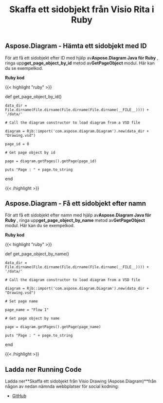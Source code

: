 ﻿---
title: Skaffa ett sidobjekt från Visio Rita i Ruby
type: docs
weight: 10
url: /sv/java/get-a-page-object-from-visio-drawing-in-ruby/
---
## **Aspose.Diagram - Hämta ett sidobjekt med ID**
 För att få ett sidobjekt efter ID med hjälp av**Aspose.Diagram Java för Ruby** , ringa upp**get_page_object_by_id** metod av**GetPageObject** modul. Här kan du se exempelkod.

**Ruby kod**

{{< highlight "ruby" >}}

 def get_page_object_by_id() 

    data_dir = File.dirname(File.dirname(File.dirname(File.dirname(__FILE__)))) + '/data/'

    # Call the diagram constructor to load diagram from a VSD file

    diagram = Rjb::import('com.aspose.diagram.Diagram').new(data_dir + "Drawing.vsd")

    page_id = 0

    # Get page object by id

    page = diagram.getPages().getPage(page_id)

    puts "Page : " + page.to_string

end

{{< /highlight >}}
## **Aspose.Diagram - Få ett sidobjekt efter namn**
 För att få ett sidobjekt efter namn med hjälp av**Aspose.Diagram Java för Ruby** , ringa upp**get_page_object_by_name** metod av**GetPageObject** modul. Här kan du se exempelkod.

**Ruby kod**

{{< highlight "ruby" >}}

 def get_page_object_by_name() 

    data_dir = File.dirname(File.dirname(File.dirname(File.dirname(__FILE__)))) + '/data/'

    # Call the diagram constructor to load diagram from a VSD file

    diagram = Rjb::import('com.aspose.diagram.Diagram').new(data_dir + "Drawing.vsd")

    # Set page name

    page_name = "Flow 1"

    # Get page object by name

    page = diagram.getPages().getPage(page_name)

    puts "Page : " + page.to_string

end

{{< /highlight >}}
## **Ladda ner Running Code**
 Ladda ner**Skaffa ett sidobjekt från Visio Drawing (Aspose.Diagram)**från någon av nedan nämnda webbplatser för social kodning:

- [GitHub](https://github.com/asposediagram/Aspose.Diagram-for-Java/blob/master/Plugins/Aspose_Diagram_Java_for_Ruby/lib/asposediagramjava/Pages/getpageobject.rb)
